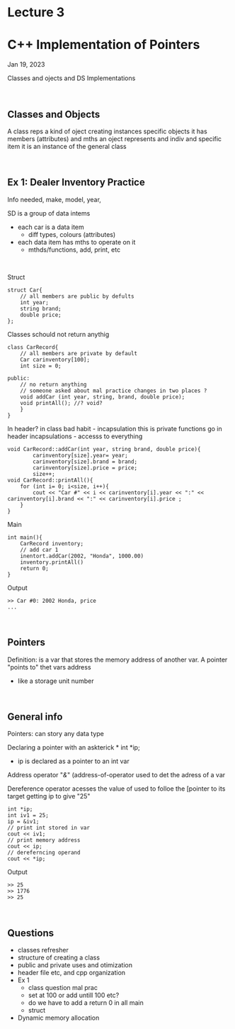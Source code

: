 # Lecture 3
# C++ Implementation of Pointers
Jan 19, 2023

Classes and ojects and DS Implementations

<br>

## Classes and Objects
A class reps a kind of oject
creating instances specific objects
it has members (attributes) and mths
an oject represents and indiv and specific item it is an instance of the general class

<br>

## Ex 1: Dealer Inventory Practice
Info needed, make, model, year, 

SD is a group of data intems
- each car is a data item
    - diff types, colours  (attributes)
- each data item has mths to operate on it
    - mthds/functions, add, print, etc

<br>

Struct
```
struct Car{
    // all members are public by defults
    int year; 
    string brand; 
    double price; 
};
```
Classes
schould not return anythig
```
class CarRecord{
    // all members are private by default
    Car carinventory[100];
    int size = 0;

public:
    // no return anything
    // someone asked about mal practice changes in two places ?
    void addCar (int year, string, brand, double price);
    void printAll(); //? void?
    }
}
```
In header? in class bad habit - incapsulation
this is private
functions go in header
incapsulations - accesss to everything
```
void CarRecord::addCar(int year, string brand, double price){
        carinventory[size].year= year; 
        carinventory[size].brand = brand; 
        carinventory[size].price = price; 
        size++; 
void CarRecord::printAll(){
    for (int i= 0; i<size, i++){
        cout << "Car #" << i << carinventory[i].year << ":" << carinventory[i].brand << ":" << carinventory[i].price ; 
    }
}
```
Main
```
int main(){
    CarRecord inventory;
    // add car 1
    inentort.addCar(2002, "Honda", 1000.00)
    inventory.printAll()
    return 0; 
}
```

Output
```
>> Car #0: 2002 Honda, price
...
```

<br>

## Pointers
Definition: is a var that stores the memory address of another var. 
A pointer "points to" thet vars address
- like a storage unit number

<br>

## General info
Pointers: can story any data type

Declaring a pointer with an askterick *
int *ip; 
- ip is declared as a pointer to an int var

Address operator "*&*" (address-of-operator
used to det the adress of a var 

Dereference operator
acesses the value of
used to folloe the [pointer to its target
getting ip to give "25"

```
int *ip; 
int iv1 = 25; 
ip = &iv1; 
// print int stored in var
cout << iv1;
// print memory address
cout << ip; 
// dereferncing operand
cout << *ip;
```
Output
```
>> 25
>> 1776
>> 25
```

<br>

## Questions
- classes refresher
- structure of creating a class
- public and private uses and otimization
- header file etc, and cpp organization
- Ex 1
    - class question mal prac
    - set at 100 or add untill 100 etc?
    - do we have to add a return 0 in all main
    - struct
- Dynamic memory allocation

